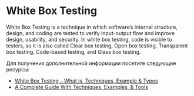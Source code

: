 # White Box Testing

White Box Testing is a technique in which software’s internal structure, design, and coding are tested to verify input-output flow and improve design, usability, and security. In white box testing, code is visible to testers, so it is also called Clear box testing, Open box testing, Transparent box testing, Code-based testing, and Glass box testing.

Для получения дополнительной информации посетите следующие ресурсы:

- [White Box Testing – What is, Techniques, Example & Types](https://www.guru99.com/white-box-testing.html)
- [A Complete Guide With Techniques, Examples, & Tools](https://www.softwaretestinghelp.com/white-box-testing-techniques-with-example/)

